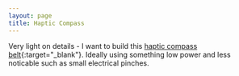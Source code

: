 ```yaml
---
layout: page
title: Haptic Compass
---
```


Very light on details - I want to build this [haptic compass belt](https://wilhelmklein.net/2014/07/project-hack-your-brain-the-haptic-compass-belt/){:target="_blank"}. Ideally using something low power and less noticable such as small electrical pinches.
